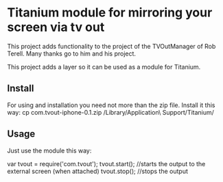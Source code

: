 Titanium module for mirroring your screen via tv out 
====================================================

This project adds functionality to the project of the TVOutManager of Rob Terell. Many thanks go to him and his project. 

This project adds a layer so it can be used as a module for Titanium. 

Install
-------

For using and installation you need not more than the zip file. 
Install it this way:
cp com.tvout-iphone-0.1.zip /Library/Application\ Support/Titanium/

Usage
-----
Just use the module this way:

var tvout = require('com.tvout');
tvout.start(); //starts the output to the external screen (when attached)
tvout.stop(); //stops the output